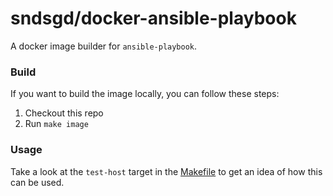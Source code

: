 # sndsgd/docker-ansible-playbook

A docker image builder for `ansible-playbook`.

### Build

If you want to build the image locally, you can follow these steps:

1. Checkout this repo
1. Run `make image`

### Usage

Take a look at the `test-host` target in the [Makefile](./Makefile) to get an
idea of how this can be used.
